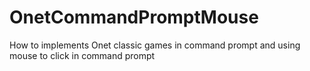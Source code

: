 # OnetCommandPromptMouse

How to implements Onet classic games in command prompt and using mouse to click in command prompt
